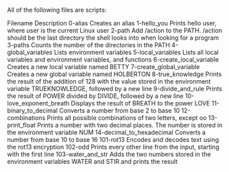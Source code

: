 All of the following files are scripts:

Filename Description 0-alias Creates an alias 1-hello_you Prints hello user, where user is the current Linux user 2-path Add /action to the PATH. /action should be the last directory the shell looks into when looking for a program 3-paths Counts the number of the directories in the PATH 4-global_variables Lists environment variables 5-local_variables Lists all local variables and environment variables, and functions 6-create_local_variable Creates a new local variable named BETTY 7-create_global_variable Creates a new global variable named HOLBERTON 8-true_knowledge Prints the result of the addition of 128 with the value stored in the environment variable TRUEKNOWLEDGE, followed by a new line 9-divide_and_rule Prints the result of POWER divided by DIVIDE, followed by a new line 10-love_exponent_breath Displays the result of BREATH to the power LOVE 11-binary_to_decimal Converts a number from base 2 to base 10 12-combinations Prints all possible combinations of two letters, except oo 13-print_float Prints a number with two decimal places. The number is stored in the environment variable NUM 14-decimal_to_hexadecimal Converts a number from base 10 to base 16 101-rot13 Encodes and decodes text using the rot13 encryption 102-odd Prints every other line from the input, starting with the first line 103-water_and_str Adds the two numbers stored in the environment variables WATER and STIR and prints the result


